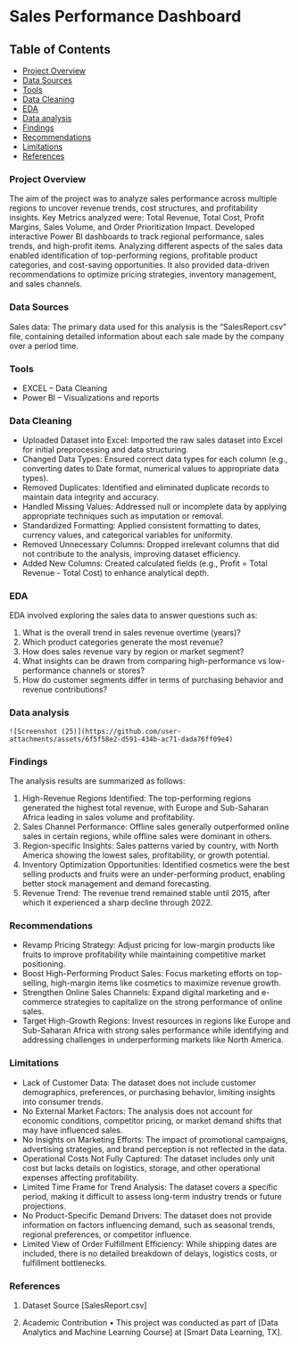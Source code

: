 # Sales Performance Dashboard

## Table of Contents

- [Project Overview](project-overview)
- [ Data Sources](#data-sources)
- [Tools](#tools)
- [Data Cleaning](#data-cleaning)
- [EDA](#eda)
- [Data analysis](#data-analysis)
- [Findings](#findings)
- [Recommendations](#recommendations)
- [Limitations](#limitations)
- [References](#references)

### Project Overview

The aim of the project was to analyze sales performance across multiple regions to uncover revenue trends, cost structures, and profitability insights. Key Metrics analyzed were: Total Revenue, Total Cost, Profit Margins, Sales Volume, and Order Prioritization Impact. Developed interactive Power BI dashboards to track regional performance, sales trends, and high-profit items. Analyzing different aspects of the sales data enabled identification of top-performing regions, profitable product categories, and cost-saving opportunities. It also provided data-driven recommendations to optimize pricing strategies, inventory management, and sales channels.

### Data Sources

Sales data: The primary data used for this analysis is the “SalesReport.csv” file, containing detailed information about each sale made by the company over a period time.

### Tools

- EXCEL – Data Cleaning
- Power BI – Visualizations and reports

### Data Cleaning

- Uploaded Dataset into Excel: Imported the raw sales dataset into Excel for initial preprocessing and data structuring.
- Changed Data Types: Ensured correct data types for each column (e.g., converting dates to Date format, numerical values to appropriate data types).
- Removed Duplicates: Identified and eliminated duplicate records to maintain data integrity and accuracy.
- Handled Missing Values: Addressed null or incomplete data by applying appropriate techniques such as imputation or removal.
- Standardized Formatting: Applied consistent formatting to dates, currency values, and categorical variables for uniformity.
- Removed Unnecessary Columns: Dropped irrelevant columns that did not contribute to the analysis, improving dataset efficiency.
-	Added New Columns: Created calculated fields (e.g., Profit = Total Revenue - Total Cost) to enhance analytical depth.


### EDA

EDA involved exploring the sales data to answer questions such as:

1. What is the overall trend in sales revenue overtime (years)?
2. Which product categories generate the most revenue?
3. How does sales revenue vary by region or market segment?
4. What insights can be drawn from comparing high-performance vs low-performance channels or stores?
5. How do customer segments differ in terms of purchasing behavior and revenue contributions?

### Data analysis

```
![Screenshot (25)](https://github.com/user-attachments/assets/6f5f58e2-d591-434b-ac71-dada76ff09e4)
```

### Findings

The analysis results are summarized as follows:
1.	High-Revenue Regions Identified: The top-performing regions generated the highest total revenue, with Europe and Sub-Saharan Africa leading in sales volume and profitability.
2.	Sales Channel Performance: Offline sales generally outperformed online sales in certain regions, while offline sales were dominant in others.
3.	Region-specific Insights: Sales patterns varied by country, with North America showing the lowest sales, profitability, or growth potential.
4.	Inventory Optimization Opportunities: Identified cosmetics were the best selling products and fruits were an under-performing product, enabling better stock management and demand forecasting.
5.	Revenue Trend: The revenue trend remained stable until 2015, after which it experienced a sharp decline through 2022.

### Recommendations

- Revamp Pricing Strategy: Adjust pricing for low-margin products like fruits to improve profitability while maintaining competitive market positioning.
- Boost High-Performing Product Sales: Focus marketing efforts on top-selling, high-margin items like cosmetics to maximize revenue growth.
- Strengthen Online Sales Channels: Expand digital marketing and e-commerce strategies to capitalize on the strong performance of online sales.
- Target High-Growth Regions: Invest resources in regions like Europe and Sub-Saharan Africa with strong sales performance while identifying and addressing challenges in underperforming markets like North America.

### Limitations

-  Lack of Customer Data: The dataset does not include customer demographics, preferences, or purchasing behavior, limiting insights into consumer trends.
-  No External Market Factors: The analysis does not account for economic conditions, competitor pricing, or market demand shifts that may have influenced sales.
- No Insights on Marketing Efforts: The impact of promotional campaigns, advertising strategies, and brand perception is not reflected in the data.
- Operational Costs Not Fully Captured: The dataset includes only unit cost but lacks details on logistics, storage, and other operational expenses affecting profitability.
- Limited Time Frame for Trend Analysis: The dataset covers a specific period, making it difficult to assess long-term industry trends or future projections.
- No Product-Specific Demand Drivers: The dataset does not provide information on factors influencing demand, such as seasonal trends, regional preferences, or competitor influence.
- Limited View of Order Fulfillment Efficiency: While shipping dates are included, there is no detailed breakdown of delays, logistics costs, or fulfillment bottlenecks.

### References

1. Dataset Source
[SalesReport.csv]

2. Academic Contribution 
•	This project was conducted as part of [Data Analytics and Machine Learning Course] at [Smart Data Learning, TX].
 













